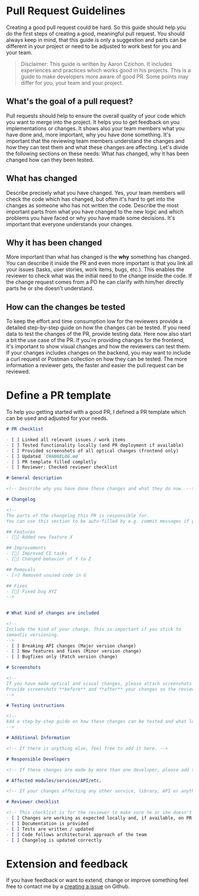 # Pull Request Guidelines 

Creating a good pull request could be hard. So this guide should help you do the first steps of creating a good, meaningful pull request.
You should always keep in mind, that this guide is only a suggestion and parts can be different in your project or need to be adjusted to work best for you and your team.

> Disclaimer: This guide is written by Aaron Czichon. It includes experiences and practices which works good in his projects. This is a guide to make developers more aware of good PR. Some points may differ for you, your team and your project.

## What's the goal of a pull request?

Pull requests should help to ensure the overall quality of your code which you want to merge into the project.
It helps you to get feedback on you implementations or changes. It shows also your team members what you have done and, more important, why you have done something.
It's important that the reviewing team members understand the changes and how they can test them and what these changes are affecting.
Let's divide the following sections on these needs: What has changed, why it has been changed how can they been tested.

## What has changed

Describe precisely what you have changed. Yes, your team members will check the code which has changed, but often it's hard to get into the changes as someone who has not written the code. 
Describe the most important parts from what you have changed to the new logic and which problems you have faced or why you have made some decisions. It's important that everyone understands your changes.

## Why it has been changed

More important than what has changed is the **why** something has changed. You can describe it inside the PR and even more important is that you link all your issues (tasks, user stories, work items, bugs, etc.). 
This enables the reviewer to check what was the initial need to the change inside the code. If the change request comes from a PO he can clarify with him/her directly parts he or she doesn't understand.

## How can the changes be tested

To keep the effort and time consumption low for the reviewers provide a detailed step-by-step guide on how the changes can be tested. 
If you need data to test the changes of the PR, provide testing data. Here now also start a bit the use case of the PR. If you're providing changes for the frontend, it's important to show visual changes and how the reviewers can test them.
If your changes includes changes on the backend, you may want to include a curl request or Postman collection on how they can be tested. 
The more information a reviewer gets, the faster and easier the pull request can be reviewed.

# Define a PR template

To help you getting started with a good PR, I defined a PR template which can be used and adjusted for your needs.

```markdown
# PR checklist

- [ ] Linked all relevant issues / work items
- [ ] Tested functionality locally (and PR deployment if available)
- [ ] Provided screenshots of all optical changes (frontend only)
- [ ] Updated `CHANGELOG.md`
- [ ] PR template filled completly
- [ ] Reviewer: Checked reviewer checklist

# General description

<!-- Describe why you have done these changes and what they do now. -->

# Changelog

<!-- 
The parts of the changelog this PR is responsible for. 
You can use this section to be auto-filled by e.g. commit messages if you stick to conventional commits. Here is an example:

## Features
- [🚀] Added new feature X

## Improvements
- [💎] Improved CI tasks
- [💎] Changed behavior of Y to Z

## Removals
- [🔥] Removed unused code in G

## Fixes
- [🐛] Fixed bug XYZ
-->
  

# What kind of changes are included

<!-- 
Include the kind of your change. This is important if you stick to 
semantic versioning.
-->
- [ ] Breaking API changes (Major version change)
- [ ] New features and fixes (Minor version change)
- [ ] Bugfixes only (Patch version change)

# Screenshots

<!-- 
If you have made optical and visual changes, please attach screenshots in this section.
Provide screenshots **before** and **after** your changes so the reviewer can get a clear view on the changes.
-->

# Testing instructions

<!--
Add a step-by-step guide on how these changes can be tested and what local setup is required.
-->

# Additional Information

<!-- If there is anything else, feel free to add it here. -->

# Responsible Developers

<!-- If these changes are made by more than one developer, please add the responsible person here. -->

# Affected modules/services/API/etc.

<!-- If your changes affecting any other service, library, API or anything else please add it here so somebody can take care of it. -->

# Reviewer checklist

<!-- This checklist is for the reviewer to make sure he or she doesn't forget anything. -->
- [ ] Changes are working as expected locally and, if available, on PR deployment
- [ ] Documentation is provided
- [ ] Tests are written / updated
- [ ] Code follows architectural approach of the team
- [ ] Changelog is updated correctly
```

# Extension and feedback

If you have feedback or want to extend, change or improve something feel free to contact me by a [creating a issue](https://github.com/aaronczichon/guidelines/issues/new) on Github.
